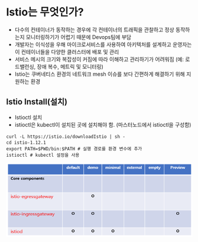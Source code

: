 # Istio는 무엇인가?
- 다수의 컨테이너가 동작하는 경우에 각 컨테이너의 트래픽을 관찰하고 정상 동작하는지 모니터링하기가 어렵기 때문에 Devops팀에 부담
- 개발자는 이식성을 우해 마이크로서비스를 사용하여 아키텍처를 설계하고 운영자는 이 컨테이너들을 다양한 클러스터에 배포 및 관리
- 서비스 메시의 크기와 복잡성이 커짐에 따라 이해하고 관리하기가 어려워짐 (예: 로드밸런싱, 장애 복수, 메트릭 및 모니터링)
- Istio는 쿠버네티스 환경의 네트워크 mesh 이슈를 보다 간편하게 해결하기 위해 지원하는 환경

## Istio Install(설치)
- Istioctl 설치
- istioctl은 kubectl이 설치된 곳에 설치해야 함. (마스터노드에서 istioctl을 구성함)

```
curl -L https://istio.io/downloadIstio | sh -
cd istio-1.12.1
export PATH=$PWD/bin:$PATH # 실행 경로를 환경 변수에 추가
istioctl # kubectl 설정을 사용
```


<img src="https://github.com/Virusuki/Kubernetes/blob/main/k8s-develop/Logging%20(container)/files/img/Istio_deploy_design.PNG" width="600px" height="200px" title="px(픽셀) 크기 설정" alt="istio deploy 형태"></img><br/>


